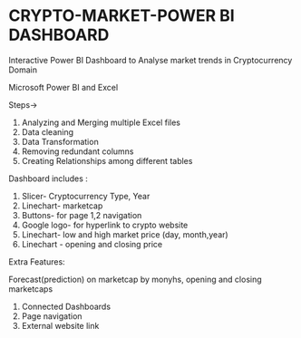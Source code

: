 # CRYPTO-MARKET-POWER BI DASHBOARD
Interactive Power BI Dashboard to Analyse market trends in Cryptocurrency Domain


Microsoft Power BI and Excel

Steps->

1. Analyzing and Merging multiple Excel files
2. Data cleaning
3. Data Transformation
4. Removing redundant columns
5. Creating Relationships among different tables


Dashboard includes :

1. Slicer-  Cryptocurrency Type, Year
2. Linechart- marketcap
3. Buttons- for page 1,2 navigation
4. Google logo- for hyperlink to crypto website
5. Linechart- low and high market price (day, month,year)
6. Linechart - opening and closing price


Extra Features:

Forecast(prediction) on marketcap by monyhs, opening and closing marketcaps
1. Connected Dashboards
2. Page navigation
3. External website link
